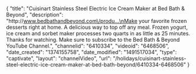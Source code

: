 {
    "title": "Cuisinart Stainless Steel Electric Ice Cream Maker at Bed Bath & Beyond",
    "description": "http:\/\/www.bedbathandbeyond.com\/produ...\nMake your favorite frozen desserts right at home. A delicious way to top off any meal. Frozen yogurt, ice cream and sorbet maker processes two quarts in as little as 25 minutes. Thanks for watching. Make sure to subscribe to the Bed Bath & Beyond YouTube Channel.",
    "channelid": "6410334",
    "videoid": "6468506",
    "date_created": "1374155758",
    "date_modified": "1491517034",
    "type": "captivate",
    "layout": "channelVideo",
    "url": "\/holidays\/cuisinart-stainless-steel-electric-ice-cream-maker-at-bed-bath-beyond\/6410334-6468506"
}